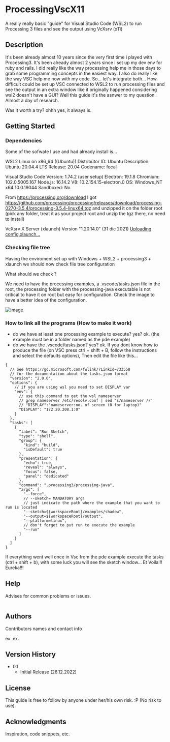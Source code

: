 # ProcessingVscX11

A really really basic "guide" for Visual Studio Code (WSL2) to run Processing 3 files and see the output using VcXsrv (x11)

## Description

It's been already almost 10 years since the very first time i played with Processing3.
It's been already almost 2 years since i set up my dev env for ruby and rails.
I did really like the way processing help me in those days to grab some programming concepts in the easiest way.
I also do really like the way VSC help me now with my code.
So... let's integrate both... 
How difficult could be set up VSC connected to WSL2 to run processing files and see the output in an extra window
like it originally happened considering wsl2 doesn't have a GUI?
Well this guide it's the asnwer to my question.
Almost a day of research.

Was it worth a try? ohhh yes, it always is.

## Getting Started

### Dependencies
Some of the sofwate I use and had already install is...

WSL2
Linux on x86_64 ((Ubuntu))
Distributor ID: Ubuntu
Description:    Ubuntu 20.04.4 LTS
Release:        20.04
Codename:       focal

Visual Studio Code
Version: 1.74.2 (user setup)
Electron: 19.1.8
Chromium: 102.0.5005.167
Node.js: 16.14.2
V8: 10.2.154.15-electron.0
OS: Windows_NT x64 10.0.19044
Sandboxed: No

From https://processing.org/download I got 
https://github.com/processing/processing/releases/download/processing-0270-3.5.4/processing-3.5.4-linux64.tgz
and unzipped it on the folder root
(pick any folder, treat it as your project root and unzip the tgz there, no need to install)

VcXsrv X Server (xlaunch)
Version "1.20.14.0" (31 dic 2021)
[Uploading config.xlaunch…]()<?xml version="1.0" encoding="UTF-8"?>
<XLaunch WindowMode="MultiWindow" ClientMode="NoClient" LocalClient="False" Display="0" LocalProgram="xcalc" RemoteProgram="xterm" RemotePassword="" PrivateKey="" RemoteHost="" RemoteUser="" XDMCPHost="" XDMCPBroadcast="False" XDMCPIndirect="False" Clipboard="True" ClipboardPrimary="True" ExtraParams="" Wgl="True" DisableAC="False" XDMCPTerminate="False"/>

### Checking file tree

Having the enviroment set up with Windows + WSL2 + processing3 + xlaunch
we should  now check file tree configuration

What should we check ?

We need to have the processing examples, a .vscode/tasks.json file in the root, 
the processing folder with the processing-java executable is not critical to have it on root but easy for configuration.
Check the image to have a better idea of the configuration.

![image](https://user-images.githubusercontent.com/53477788/209586560-e076a5ac-53e0-4dc1-b8fd-c8269a309982.png)

### How to link all the programs (How to make it work)

* do we have at least one processing example to execute? yes? ok. (the example must be in a folder named as the  pde example)
* do we have the .vscode/tasks.json? yes? ok.
  If you dont know how to produce the file
  (on VSC press ctrl + shift + B,  follow the instructions and select the defaults options),
  Then edit the file like this...

```
{
  // See https://go.microsoft.com/fwlink/?LinkId=733558
  // for the documentation about the tasks.json format
  "version": "2.0.0",
  "options": {
    // if you are using wsl you need to set DISPLAY var
    "env": {
      // use this command to get the wsl nameserver
      // grep nameserver /etc/resolv.conf | sed 's/nameserver //'
      // "DISPLAY":"nameserver:no. of screen (0 for laptop)" 
      "DISPLAY": "172.20.208.1:0"
    }
  },
  "tasks": [
    {
      "label": "Run Sketch",
      "type": "shell",
      "group": {
        "kind": "build",
        "isDefault": true
      },
      "presentation": {
        "echo": true,
        "reveal": "always",
        "focus": false,
        "panel": "dedicated"
      },
      "command": ".processing3/processing-java",
      "args": [
        "--force",
        // --sketch= MANDATORY arg!
        // just indicate the path where the example that you want to run is located 
        "--sketch=${workspaceRoot}/examples/shadow",
        "--output=${workspaceRoot}/output",
        "--platform=linux",
        // don't forget to put run to execute the example
        "--run"
      ]
    }
  ]
}
```

If everything went well once in Vsc from the pde example execute the tasks (ctrl + shift + b), with some luck you will see the sketch window...
Et Voila!!! Eureka!!!

## Help

Advises for common problems or issues.
```
```

## Authors

Contributors names and contact info

ex.
ex. 

## Version History

* 0.1
    * Initial Release (26.12.2022)

## License

This guide is free to follow by anyone under her/his own risk. :P
(No risk to use).

## Acknowledgments

Inspiration, code snippets, etc.
